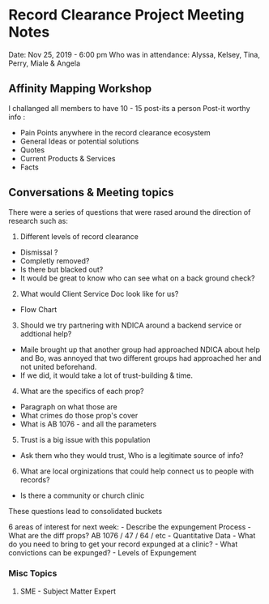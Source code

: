 # Record Clearance Project Meeting Notes

Date: Nov 25, 2019 - 6:00 pm
Who was in attendance: Alyssa, Kelsey, Tina, Perry, Miale & Angela

## Affinity Mapping Workshop
I challanged all members to have 10 - 15 post-its a person
Post-it worthy info :
 - Pain Points anywhere in the record clearance ecosystem
 - General Ideas or potential solutions
 - Quotes
 - Current Products & Services
 - Facts
 
 
## Conversations & Meeting topics 
There were a series of questions that were rased around the direction of research such as:
1. Different levels of record clearance
 - Dismissal ?
 - Completly removed?
 - Is there but blacked out?
 - It would be great to know who can see what on a back ground check?
2. What would Client Service Doc look like for us? 
 - Flow Chart
3. Should we try partnering with NDICA around a backend service or addtional help?
 - Maile brought up that another group had approached NDICA about help and Bo, was annoyed that two different groups had approached her and not united beforehand. 
 - If we did, it would take a lot of trust-building & time. 
4. What are the specifics of each prop?
 - Paragraph on what those are
 - What crimes do those prop's cover
 - What is AB 1076 - and all the parameters 
5. Trust is a big issue with this population
 - Ask them who they would trust, Who is a legitimate source of info?
6. What are local orginizations that could help connect us to people with records?
- Is there a community or church clinic
 
These questions lead to consolidated buckets


6 areas of interest for next week:
    - Describe the expungement Process
    - What are the diff props? AB 1076 / 47 / 64 / etc
    - Quantitative Data
    - What do you need to bring to get your record expunged at a clinic?
    - What convictions can be expunged?
    - Levels of Expungement


### Misc Topics
1. SME - Subject Matter Expert 



